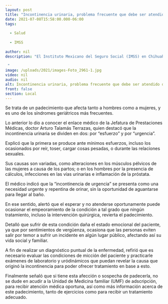 ```yaml
---
layout: post
title: "Incontinencia urinaria, problema frecuente que debe ser atendido de inmediato -  IMSS Chihuahua."
date: 2021-07-08T15:58:00.000-06:00
tags:
  
  - Salud
  
  - IMSS
  
author: nil
description: "El Instituto Mexicano del Seguro Social (IMSS) en Chihuahua, a través de la Jefatura de Prestaciones Médicas, advirtió de los problemas de la llamada “incontinencia urinaria”, la cual está asociada con el deterioro neurológico, inflamación de la uretra, entre otros aspectos.  "
image: /uploads/2021/images-Foto_2961-1.jpg
video: nil
audio: nil
alt: Incontinencia urinaria, problema frecuente que debe ser atendido de inmediato -  IMSS Chihuahua.
front: false
section: Local
---
```


Se trata de un padecimiento que afecta tanto a hombres como a mujeres, y es uno de los síndromes geriátricos más frecuentes.

Lo anterior lo dio a conocer el enlace médico de la Jefatura de Prestaciones Médicas, doctor Arturo Talamás Terrazas, quien destacó que la incontinencia urinaria se dividen en dos: por “esfuerzo” y por “urgencia”.

Explicó que la primera se produce ante mínimos esfuerzos, incluso los ocasionados por reír, toser, cargar cosas pesadas, o durante las relaciones sexuales. 

Sus causas son variadas, como alteraciones en los músculos pélvicos de las mujeres a causa de los partos; o en los hombres por la presencia de cálculos, infecciones en las vías urinarias e inflamación de la próstata. 

El médico indicó que la “incontinencia de urgencia” se presenta como una necesidad urgente y repentina de orinar, sin la oportunidad de aguantarse para llegar al baño.

En ese sentido, alertó que el esperar y no atenderse oportunamente puede ocasionar el empeoramiento de la condición a tal grado que ningún tratamiento, incluso la intervención quirúrgica, revierta el padecimiento. 

Detalló que sufrir de esta condición daña el estado emocional del paciente, ya que por sentimientos de vergüenza, ocasiona que las personas eviten salir por temor a sufrir un incidente en algún lugar público, afectando así su vida social y familiar.

A fin de realizar un diagnóstico puntual de la enfermedad, refirió que es necesario evaluar las condiciones de micción del paciente y practicarle exámenes de laboratorio y uródinámicos que puedan revelar la causa que originó la incontinencia para poder ofrecer tratamiento en base a esto.

Finalmente señaló que si tiene esta afección o sospecha de padecerla, no se dude en acudir a la Unidad de Medicina familiar (UMF) de adscripción, para recibir atención médica oportuna, así como más información acerca de este padecimiento, tanto de ejercicios como para recibir un tratamiento adecuado.
